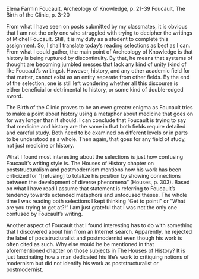 Elena Farmin
Foucault, Archeology of Knowledge, p. 21-39
Foucault, The Birth of the Clinic, p. 3-20

From what I have seen on posts submitted by my classmates, it is obvious that I am not the only one who struggled with trying to decipher the writings of Michel Foucault. Still, it is my duty as a student to complete this assignment. So, I shall translate today’s reading selections as best as I can. From what I could gather, the main point of Archeology of Knowledge is that history is being ruptured by discontinuity. By that, he means that systems of thought are becoming jumbled messes that lack any kind of unity (kind of like Foucault’s writings).  However, history, and any other academic field for that matter, cannot exist as an entity separate from other fields. By the end of the selection, one is still left wondering whether all this discourse is either beneficial or detrimental to history, or some kind of double-edged sword.

The Birth of the Clinic proves to be an even greater enigma as Foucault tries to make a point about history using a metaphor about medicine that goes on for way longer than it should. I can conclude that Foucault is trying to say that medicine and history are the same in that both fields require detailed and careful study. Both need to be examined on different levels or in parts to be understood as a whole. Then again, that goes for any field of study, not just medicine or history. 

What I found most interesting about the selections is just how confusing Foucault’s writing style is. The Houses of History chapter on poststructuralism and postmodernism mentions how his work has been criticized for “[refusing] to totalize his position by showing connections between the development of diverse phenomena” (Houses, p. 303). Based on what I have read I assume that statement is referring to Foucault’s tendency towards extended metaphors and unfocused theses. The whole time I was reading both selections I kept thinking “Get to point!” or “What are you trying to get at?!” I am just grateful that I was not the only one confused by Foucault’s writing. 

Another aspect of Foucault that I found interesting has to do with something that I discovered about him from an Internet search. Apparently, he rejected the label of poststructuralist and postmodernist even though his work is often cited as such. Why else would he be mentioned in that aforementioned chapter on those subjects in The Houses of History? It is just fascinating how a man dedicated his life’s work to critiquing notions of modernism but did not identify his work as poststructuralist or postmodernist.
